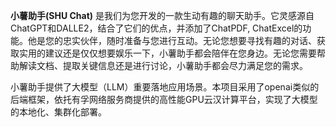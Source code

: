 
**小薯助手(SHU Chat)** 是我们为您开发的一款生动有趣的聊天助手。它灵感源自ChatGPT和DALLE2，结合了它们的优点，并添加了ChatPDF, ChatExcel的功能。他是您的忠实伙伴，随时准备与您进行互动。无论您想要寻找有趣的对话、获取实用的建议还是仅仅想要娱乐一下，小薯助手都会陪伴在您身边。无论您需要帮助解读文档、提取关键信息还是进行讨论，小薯助手都会尽力满足您的需求。

小薯助手提供了大模型（LLM）重要落地应用场景。本项目采用了openai类似的后端框架，依托有孚网络服务商提供的高性能GPU云汉计算平台，实现了大模型的本地化、集群化部署。

